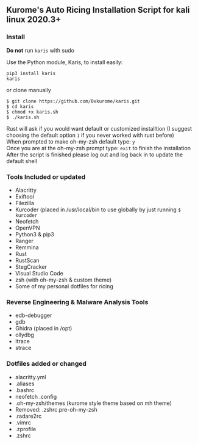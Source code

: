 ## Kurome's Auto Ricing Installation Script for kali linux 2020.3+

### Install
<b>Do not</b> run `karis` with sudo

Use the Python module, Karis, to install easily:

```
pip3 install karis
karis
```

or clone manually

```
$ git clone https://github.com/0xkurome/karis.git
$ cd karis
$ chmod +x karis.sh
$ ./karis.sh
```

Rust will ask if you would want default or customized installtion (I suggest choosing the default option `1` if you never worked with rust before)
<br>
When prompted to make oh-my-zsh default type: `y`
<br>
Once you are at the oh-my-zsh prompt type: `exit` to finish the installation
<br>
After the script is finished please log out and log back in to update the default shell

### Tools Included or updated
- Alacritty
- Exiftool
- Filezilla
- Kurcoder (placed in /usr/local/bin to use globally by just running `$ kurcoder`
- Neofetch
- OpenVPN
- Python3 & pip3
- Ranger
- Remmina
- Rust
- RustScan
- StegCracker
- Visual Studio Code
- zsh (with oh-my-zsh & custom theme)
- Some of my personal dotfiles for ricing

### Reverse Engineering & Malware Analysis Tools
- edb-debugger
- gdb
- Ghidra (placed in /opt)
- ollydbg
- ltrace
- strace

### Dotfiles added or changed
- alacritty.yml
- .aliases
- .bashrc
- neofetch .config
- .oh-my-zsh/themes (kurome style theme based on mh theme)
- Removed: .zshrc.pre-oh-my-zsh
- .radare2rc
- .vimrc
- .zprofile
- .zshrc
